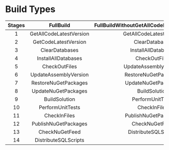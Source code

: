 # Build Types

| Stages	| FullBuild	| FullBuildWithoutGetAllCodeLatestVersionStage	| BuildDBSyncService	| BuildWithoutDB	| BuildUI| 
|:----:|:----:|:----:|:----:|:----:|:----:| 
|  1	| GetAllCodeLatestVersion	| GetAllCodeLatestVersion	| GetAllCodeLatestVersion	| GetCodeLatestVersion	| GetCodeLatestVersion | 
|  2	| GetCodeLatestVersion	| ClearDatabases	| GetCodeLatestVersion	| CheckOutFiles	| CheckOutFiles | 
|  3	| ClearDatabases	| InstallAllDatabases	| CheckOutFiles	| UpdateAssemblyVersion	| UpdateAssemblyVersion | 
|  4	| InstallAllDatabases	| CheckOutFiles	| RestoreNuGetPackages	| RestoreNuGetPackages	| RestoreNuGetPackages | 
|  5	| CheckOutFiles	| UpdateAssemblyVersion	| BuildSolution	| UpdateNuGetPackages	| UpdateNuGetPackages | 
|  6	| UpdateAssemblyVersion	| RestoreNuGetPackages	| PerformUnitTests	| BuildSolution	| BuildSolution | 
|  7	| RestoreNuGetPackages	| UpdateNuGetPackages	| Provision	| PerformUnitTests	| PerformUnitTests | 
|  8	| UpdateNuGetPackages	| BuildSolution	| Synchronize	| CheckInFiles	| CheckInFiles | 
|  9	| BuildSolution	| PerformUnitTests	| InstallAllDatabases	| PublishNuGetPackages	|  | 
|  10	| PerformUnitTests	| CheckInFiles	| Reprovision	| CheckNuGetFeed	|  | 
|  11	| CheckInFiles	| PublishNuGetPackages	| Synchronize	| 	|  | 
|  12	| PublishNuGetPackages	| CheckNuGetFeed	| 	| 	|  | 
|  13	| CheckNuGetFeed	| DistributeSQLScripts	| 	| 	|  | 
|  14	| DistributeSQLScripts	| 	| 	| 	|  | 



